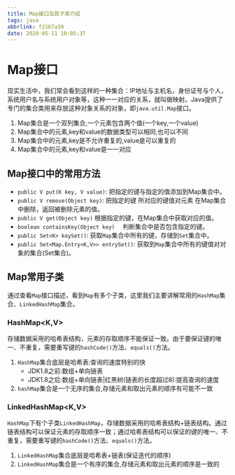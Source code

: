 ```yaml
---
title: Map接口及其子类介绍
tags: java
abbrlink: f2167a39
date: 2020-05-11 10:05:37
---
```


# Map接口
现实生活中，我们常会看到这样的一种集合：IP地址与主机名，身份证号与个人，系统用户名与系统用户对象等，这种一一对应的关系，就叫做映射。Java提供了专门的集合类用来存放这种对象关系的对象，即`java.util.Map`接口。

1. Map集合是一个双列集合,一个元素包含两个值(一个key,一个value)
2. Map集合中的元素,key和value的数据类型可以相同,也可以不同
3. Map集合中的元素,key是不允许重复的,value是可以重复的
4. Map集合中的元素,key和value是一一对应

## Map接口中的常用方法
* `public V put(K key, V value)`:  把指定的键与指定的值添加到Map集合中。
* `public V remove(Object key)`: 把指定的键 所对应的键值对元素 在Map集合中删除，返回被删除元素的值。
* `public V get(Object key)` 根据指定的键，在Map集合中获取对应的值。
* `boolean containsKey(Object key)  ` 判断集合中是否包含指定的键。
* `public Set<K> keySet()`: 获取`Map`集合中所有的键，存储到`Set`集合中。
* `public Set<Map.Entry<K,V>> entrySet()`: 获取到`Map`集合中所有的键值对对象的集合(Set集合)。

## Map常用子类
通过查看`Map`接口描述，看到`Map`有多个子类，这里我们主要讲解常用的`HashMap`集合、`LinkedHashMap`集合。

### HashMap<K,V>
存储数据采用的哈希表结构，元素的存取顺序不能保证一致。由于要保证键的唯一、不重复，需要重写键的`hashCode()`方法、`equals()`方法。

1. `HashMap`集合底层是哈希表:查询的速度特别的快
	- JDK1.8之前:数组+单向链表
	- JDK1.8之后:数组+单向链表|红黑树(链表的长度超过8):提高查询的速度
2. `hashMap`集合是一个无序的集合,存储元素和取出元素的顺序有可能不一致
### LinkedHashMap<K,V>
`HashMap`下有个子类`LinkedHashMap`，存储数据采用的哈希表结构+链表结构。通过链表结构可以保证元素的存取顺序一致；通过哈希表结构可以保证的键的唯一、不重复，需要重写键的`hashCode()`方法、`equals()`方法。

1. `LinkedHashMap`集合底层是哈希表+链表(保证迭代的顺序)
2. `LinkedHashMap`集合是一个有序的集合,存储元素和取出元素的顺序是一致的